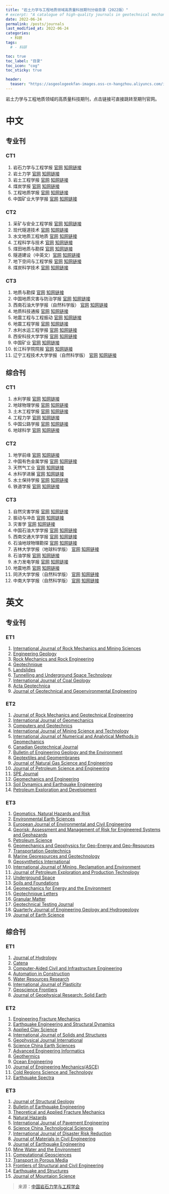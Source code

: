 ```yaml
---
title: "岩土力学与工程地质领域高质量科技期刊分级目录（2022版）"
# excerpt: "A catalogue of high-quality journals in geotechnical mechanics and engineering geology."
date: 2022-06-24
permalink: /posts/journals
last_modified_at: 2022-06-24
categories:
  - 科研
tags:
  # - 科研

toc: true
toc_label: "目录"
toc_icon: "cog"
toc_sticky: true

header:
  teaser: "https://asgeologeekfan-images.oss-cn-hangzhou.aliyuncs.com/img/202206241629640.png"
---
```

岩土力学与工程地质领域的高质量科技期刊，点击链接可直接跳转至期刊官网。



# 中文

## 专业刊

### CT1

1. 岩石力学与工程学报  [官网](http://rockmech.whrsm.ac.cn/CN/volumn/home.shtml) [知网链接](https://navi.cnki.net/knavi/journals/YSLX/detail?uniplatform=NZKPT)
2. 岩土力学  [官网](http://ytlx.whrsm.ac.cn/CN/1000-7598/home.shtml) [知网链接](https://navi.cnki.net/knavi/journals/YTLX/detail?uniplatform=NZKPT)
3. 岩土工程学报  [官网](http://manu31.magtech.com.cn/Jwk_ytgcxb/CN/volumn/current.shtml)  [知网链接](https://navi.cnki.net/knavi/journals/YTGC/detail?uniplatform=NZKPT)
4. 煤炭学报 [官网](http://www.mtxb.com.cn/)  [知网链接](https://navi.cnki.net/knavi/journals/MTXB/detail?uniplatform=NZKPT)
5. 工程地质学报 [官网](http://www.gcdz.org/)  [知网链接](https://navi.cnki.net/knavi/journals/GCDZ/detail?uniplatform=NZKPT)
6. 中国矿业大学学报 [官网](http://zgkd.cbpt.cnki.net/WKD/WebPublication/index.aspx?mid=zgkd)  [知网链接](https://navi.cnki.net/knavi/journals/ZGKD/detail?uniplatform=NZKPT)

### CT2

1. 采矿与安全工程学报 [官网](http://ckxb.cumt.edu.cn/CN/1673-3363/home.shtml)  [知网链接](https://navi.cnki.net/knavi/journals/KSYL/detail?uniplatform=NZKPT)
2. 现代隧道技术 [官网](http://www.xdsdjs.com/CN/volumn/current.shtml)  [知网链接](https://navi.cnki.net/knavi/journals/XDSD/detail?uniplatform=NZKPT)
3. 水文地质工程地质 [官网](https://www.swdzgcdz.com/)  [知网链接](https://navi.cnki.net/knavi/journals/SWDG/detail?uniplatform=NZKPT)
4. 工程科学与技术 [官网](https://jsuese.scu.edu.cn/jsuese_cn/ch/index.aspx)  [知网链接](https://navi.cnki.net/knavi/journals/SCLH/detail?uniplatform=NZKPT)
5. 煤田地质与勘探 [官网](http://www.mtdzykt.com/)  [知网链接](https://navi.cnki.net/knavi/journals/MDKT/detail?uniplatform=NZKPT)
6. 隧道建设（中英文）[官网](http://www.suidaojs.com/CN/2096-4498/home.shtml)  [知网链接](https://navi.cnki.net/knavi/journals/JSSD/detail?uniplatform=NZKPT)
7. 地下空间与工程学报 [官网](http://dxkjxb.cqu.edu.cn/CN/volumn/home.shtml)  [知网链接](https://navi.cnki.net/knavi/journals/BASE/detail?uniplatform=NZKPT)
8. 煤炭科学技术 [官网](http://www.mtkxjs.com.cn/)  [知网链接](https://navi.cnki.net/knavi/journals/MTKJ/detail?uniplatform=NZKPT)

### CT3

1. 地质与勘探 [官网](http://www.dzykt.com/dzyktcn/ch/index.aspx)  [知网链接](https://navi.cnki.net/knavi/journals/DZKT/detail?uniplatform=NZKPT)
2. 中国地质灾害与防治学报 [官网](https://www.zgdzzhyfzxb.com/)  [知网链接](https://navi.cnki.net/knavi/journals/ZGDH/detail?uniplatform=NZKPT)
3. 西南石油大学学报（自然科学版） [官网](http://journal15.magtechjournal.com/Jwk_xnzk/CN/1674-5086/home.shtml)  [知网链接](https://navi.cnki.net/knavi/journals/XNSY/detail?uniplatform=NZKPT)
4. 地质科技通报 [官网](https://dzkjqb.cug.edu.cn/)  [知网链接](https://navi.cnki.net/knavi/journals/DZKQ/detail?uniplatform=NZKPT)
5. 地震工程与工程振动 [官网](http://dzgc.paperonce.org/)  [知网链接](https://navi.cnki.net/knavi/journals/DGGC/detail?uniplatform=NZKPT)
6. 地震工程学报 [官网](http://dzgcxb.ijournals.cn/xbdz/home)  [知网链接](https://navi.cnki.net/knavi/journals/ZBDZ/detail?uniplatform=NZKPT)
7. 水利水运工程学报 [官网](http://slsy.nhri.cn/)  [知网链接](https://navi.cnki.net/knavi/journals/SLSY/detail?uniplatform=NZKPT)
8. 西安科技大学学报 [官网](https://xkxb.cbpt.cnki.net/WKA/WebPublication/index.aspx?mid=xkxb)  [知网链接](https://navi.cnki.net/knavi/journals/XKXB/detail?uniplatform=NZKPT)
9. 中国矿业 [官网](http://www.chinaminingmagazine.com/)  [知网链接](https://navi.cnki.net/knavi/journals/ZGKA/detail?uniplatform=NZKPT)
10. 长江科学院院报 [官网](http://ckyyb.crsri.cn/CN/1001-5485/home.shtml)  [知网链接](https://navi.cnki.net/knavi/journals/CJKB/detail?uniplatform=NZKPT)
11. 辽宁工程技术大学学报（自然科学版） [官网](https://fxky.chinajournal.net.cn/WKD/WebPublication/index.aspx?mid=fxky)  [知网链接](https://navi.cnki.net/knavi/journals/FXKY/detail?uniplatform=NZKPT)

## 综合刊

### CT1

1. 水利学报 [官网](http://jhe.ches.org.cn/jhe/ch/index.aspx)  [知网链接](https://navi.cnki.net/knavi/journals/SLXB/detail?uniplatform=NZKPT) 
2. 地球物理学报 [官网](http://www.geophy.cn/)  [知网链接](https://navi.cnki.net/knavi/journals/DQWX/detail?uniplatform=NZKPT)
3. 土木工程学报 [官网](http://manu36.magtech.com.cn/Jwk_tmgcxb/CN/volumn/home.shtml)  [知网链接](https://navi.cnki.net/knavi/journals/TMGC/detail?uniplatform=NZKPT)
4. 工程力学 [官网](http://engineeringmechanics.cn/)  [知网链接](https://navi.cnki.net/knavi/journals/GCLX/detail?uniplatform=NZKPT)
5. 中国公路学报 [官网](http://zgglxb.chd.edu.cn/CN/1001-7372/home.shtml)  [知网链接](https://navi.cnki.net/knavi/journals/ZGGL/detail?uniplatform=NZKPT)
6. 地球科学 [官网](http://www.earth-science.net/index.htm)  [知网链接](https://navi.cnki.net/knavi/journals/DQKX/detail?uniplatform=NZKPT)

### CT2

1. 地学前缘 [官网](http://www.earthsciencefrontiers.net.cn/CN/1005-2321/home.shtml)  [知网链接](https://navi.cnki.net/knavi/journals/DXQY/detail?uniplatform=NZKPT)
2. 中国有色金属学报 [官网](http://www.ysxbcn.com/)  [知网链接](https://navi.cnki.net/knavi/journals/ZYXZ/detail?uniplatform=NZKPT)
3. 天然气工业 [官网](http://www.cngascn.com/)  [知网链接](https://navi.cnki.net/knavi/journals/TRQG/detail?uniplatform=NZKPT)
4. 水科学进展 [官网](http://skxjz.nhri.cn/)  [知网链接](https://navi.cnki.net/knavi/journals/SKXJ/detail?uniplatform=NZKPT)
5. 水土保持学报 [官网](http://stbcxb.alljournal.com.cn/ch/index.aspx)  [知网链接](https://navi.cnki.net/knavi/journals/TRQS/detail?uniplatform=NZKPT)
6. 铁道学报 [官网](https://tdxb.cbpt.cnki.net/WKE3/WebPublication/index.aspx?mid=TDXB)  [知网链接](https://navi.cnki.net/knavi/journals/TDXB/detail?uniplatform=NZKPT)

### CT3

1. 自然灾害学报 [官网](http://zrzh.paperonce.org/)  [知网链接](https://navi.cnki.net/knavi/journals/ZRZH/detail?uniplatform=NZKPT)
2. 振动与冲击 [官网](http://jvs.sjtu.edu.cn/CN/volumn/home.shtml)  [知网链接](https://navi.cnki.net/knavi/journals/ZDCJ/detail?uniplatform=NZKPT)
3. 灾害学 [官网](http://www.zaihaixue.com/)  [知网链接](https://navi.cnki.net/knavi/journals/ZHXU/detail?uniplatform=NZKPT)
4. 中国石油大学学报 [官网](http://zkjournal.upc.edu.cn/zgsydxxb/ch/index.aspx)  [知网链接](https://navi.cnki.net/knavi/journals/SYDX/detail?uniplatform=NZKPT)
5. 西南交通大学学报 [官网](http://journal16.magtechjournal.com/Jweb_xnjd/CN/volumn/current.shtml)  [知网链接](https://navi.cnki.net/knavi/journals/XNJT/detail?uniplatform=NZKPT)
6. 石油地球物理勘探 [官网](http://www.ogp-cn.com.cn/CN/volumn/home.shtml)  [知网链接](https://navi.cnki.net/knavi/journals/SYDQ/detail?uniplatform=NZKPT)
7. 吉林大学学报（地球科学版） [官网](http://xuebao.jlu.edu.cn/dxb/CN/1671-5888/home.shtml)  [知网链接](https://navi.cnki.net/knavi/journals/CCDZ/detail?uniplatform=NZKPT)
8. 石油学报 [官网](http://www.syxb-cps.com.cn/CN/0253-2697/home.shtml)  [知网链接](https://navi.cnki.net/knavi/journals/SYXB/detail?uniplatform=NZKPT)
9. 水力发电学报 [官网](http://www.slfdxb.cn/CN/1003-1243/home.shtml)  [知网链接](https://navi.cnki.net/knavi/journals/SFXB/detail?uniplatform=NZKPT)
10. 地震地质 [官网](https://www.dzdz.ac.cn/CN/0253-4967/home.shtml)  [知网链接](https://navi.cnki.net/knavi/journals/DZDZ/detail?uniplatform=NZKPT)
11. 同济大学学报（自然科学版） [官网](https://tjxb.ijournals.cn/jtuns/home)  [知网链接](https://navi.cnki.net/knavi/journals/TJDZ/detail?uniplatform=NZKPT)
12. 中南大学学报（自然科学版） [官网](http://www.zndxzk.com.cn/)  [知网链接](https://navi.cnki.net/knavi/journals/ZNGD/detail?uniplatform=NZKPT)


# 英文

## 专业刊

### ET1

1. [International Journal of Rock Mechanics and Mining Sciences](https://www.sciencedirect.com/journal/international-journal-of-rock-mechanics-and-mining-sciences)
2. [Engineering Geology](https://www.sciencedirect.com/journal/engineering-geology)
3. [Rock Mechanics and Rock Engineering](https://www.springer.com/journal/603)
4. [Geotechnique](https://www.icevirtuallibrary.com/toc/jgeot/current)
5. [Landslides](https://www.springer.com/journal/10346)
6. [Tunnelling and Underground Space Technology](https://www.sciencedirect.com/journal/tunnelling-and-underground-space-technology)
7. [International Journal of Coal Geology](https://www.sciencedirect.com/journal/international-journal-of-coal-geology)
8. [Acta Geotechnica](https://www.springer.com/journal/11440)
9. [Journal of Geotechnical and Geoenvironmental Engineering](https://ascelibrary.org/journal/jggefk)

### ET2

1. [Journal of Rock Mechanics and Geotechnical Engineering](http://www.jrmge.cn/)
2. [International Journal of Geomechanics](https://ascelibrary.org/journal/ijgnai)
3. [Computers and Geotechnics](https://www.sciencedirect.com/journal/computers-and-geotechnics)
4. [International Journal of Mining Science and Technology](https://www.sciencedirect.com/journal/international-journal-of-mining-science-and-technology)
5. [International Journal of Numerical and Analytical Methods in Geomechanics](https://onlinelibrary.wiley.com/journal/10969853)
6. [Canadian Geotechnical Journal](https://cdnsciencepub.com/journal/cgj)
7. [Bulletin of Engineering Geology and the Environment](https://www.springer.com/journal/10064)
8. [Geotextiles and Geomembranes](https://www.sciencedirect.com/journal/geotextiles-and-geomembranes)
9. [Journal of Natural Gas Science and Engineering](https://www.sciencedirect.com/journal/journal-of-natural-gas-science-and-engineering/)
10. [Journal of Petroleum Science and Engineering](https://www.sciencedirect.com/journal/journal-of-petroleum-science-and-engineering)
11. [SPE Journal](https://onepetro.org/SJ)
12. [Geomechanics and Engineering](http://www.techno-press.org/?journal=gae&subpage=5#)
13. [Soil Dynamics and Earthquake Engineering](https://www.sciencedirect.com/journal/soil-dynamics-and-earthquake-engineering)
14. [Petroleum Exploration and Development](https://www.sciencedirect.com/journal/petroleum-exploration-and-development)

### ET3

1. [Geomatics, Natural Hazards and Risk](https://www.tandfonline.com/journals/tgnh20)
2. [Environmental Earth Sciences](https://www.springer.com/journal/12665)
3. [European Journal of Environmental and Civil Engineering](https://www.tandfonline.com/journals/tece20)
4. [Georisk: Assessment and Management of Risk for Engineered Systems and Geohazards](https://www.tandfonline.com/journals/ngrk20)
5. [Petroleum Science](https://www.springer.com/journal/12182)
6. [Geomechanics and Geophysics for Geo-Energy and Geo-Resources](https://www.springer.com/journal/40948)
7. [Transportation Geotechnics](https://www.sciencedirect.com/journal/transportation-geotechnics)
8. [Marine Georesources and Geotechnology](https://www.tandfonline.com/journals/umgt20)
9. [Geosynthetics International](https://www.icevirtuallibrary.com/toc/jgein/current)
10. [International Journal of Mining, Reclamation and Environment](https://www.tandfonline.com/journals/nsme20)
11. [Journal of Petroleum Exploration and Production Technology](https://www.springer.com/journal/13202)
12. [Underground Space](https://www.keaipublishing.com/en/journals/underground-space/)
13. [Soils and Foundations](https://www.sciencedirect.com/journal/soils-and-foundations)
14. [Geomechanics for Energy and the Environment](https://www.sciencedirect.com/journal/geomechanics-for-energy-and-the-environment)
15. [Geotechnique Letters](https://www.icevirtuallibrary.com/toc/jgele/current)
16. [Granular Matter](https://www.springer.com/journal/10035)
17. [Geotechnical Testing Journal](https://www.astm.org/products-services/standards-and-publications/geotechnical-testing-journal.html)
18. [Quarterly Journal of Engineering Geology and Hydrogeology](https://pubs.geoscienceworld.org/qjegh)
19. [Journal of Earth Science](https://www.springer.com/journal/12583)

## 综合刊

### ET1

1. [Journal of Hydrology](https://www.journals.elsevier.com/journal-of-hydrology)
2. [Catena](https://www.sciencedirect.com/journal/catena)
3. [Computer-Aided Civil and Infrastructure Engineering](https://onlinelibrary.wiley.com/journal/14678667)
4. [Automation in Construction](https://www.sciencedirect.com/journal/automation-in-construction)
5. [Water Resources Research](https://agupubs.onlinelibrary.wiley.com/journal/19447973)
6. [International Journal of Plasticity](https://www.sciencedirect.com/journal/international-journal-of-plasticity)
7. [Geoscience Frontiers](https://www.sciencedirect.com/journal/geoscience-frontiers)
8. [Journal of Geophysical Research: Solid Earth](https://agupubs.onlinelibrary.wiley.com/journal/21699356)

### ET2

1. [Engineering Fracture Mechanics](https://www.journals.elsevier.com/engineering-fracture-mechanics)
2. [Earthquake Engineering and Structural Dynamics](https://onlinelibrary.wiley.com/journal/10969845)
3. [Applied Clay Science](https://www.sciencedirect.com/journal/applied-clay-science)
4. [International Journal of Solids and Structures](https://www.sciencedirect.com/journal/international-journal-of-solids-and-structures)
5. [Geophysical Journal International](https://academic.oup.com/gji)
6. [Science China Earth Sciences](https://www.springer.com/journal/11430)
7. [Advanced Engineering Informatics](https://www.sciencedirect.com/journal/advanced-engineering-informatics)
8. [Geothermics](https://www.sciencedirect.com/journal/geothermics)
9. [Ocean Engineering](https://www.sciencedirect.com/journal/ocean-engineering)
10. [Journal of Engineering Mechanics(ASCE)](https://ascelibrary.org/journal/jenmdt)
11. [Cold Regions Science and Technology](https://www.sciencedirect.com/journal/cold-regions-science-and-technology)
12. [Earthquake Spectra](https://journals.sagepub.com/home/eqs)

### ET3

1. [Journal of Structural Geology](https://www.sciencedirect.com/journal/journal-of-structural-geology)
2. [Bulletin of Earthquake Engineering](https://www.springer.com/journal/10518)
3. [Theoretical and Applied Fracture Mechanics](https://www.sciencedirect.com/journal/theoretical-and-applied-fracture-mechanics)
4. [Natural Hazards](https://www.springer.com/journal/11069)
5. [International Journal of Pavement Engineering](https://www.tandfonline.com/journals/gpav20)
6. [Science China Technological Sciences](https://www.springer.com/journal/11431)
7. [International Journal of Disaster Risk Reduction](https://www.journals.elsevier.com/international-journal-of-disaster-risk-reduction)
8. [Journal of Materials in Civil Engineering](https://ascelibrary.org/journal/jmcee7)
9. [Journal of Earthquake Engineering](https://www.tandfonline.com/journals/ueqe20)
10. [Mine Water and the Environment](https://www.springer.com/journal/10230)
11. [Computational Geosciences](https://www.springer.com/journal/10596)
12. [Transport in Porous Media](https://www.springer.com/journal/11242)
13. [Frontiers of Structural and Civil Engineering](https://www.springer.com/journal/11709)
14. [Earthquake and Structures](http://www.techno-press.com/?journal=eas)
15. [Journal of Mountaion Science](https://www.springer.com/journal/11629)


> 来源：[中国岩石力学与工程学会](http://www.csrme.com/Home/Content/show/id/3349.do)